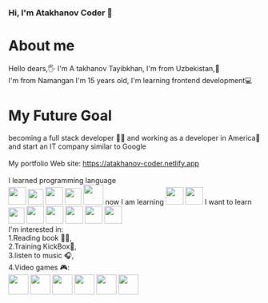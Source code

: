 ### Hi, I'm Atakhanov Coder 👋

<h1>About me</h1>
Hello dears,🖐 I'm A takhanov Tayibkhan, I'm from Uzbekistan,📍<br>
I'm from Namangan I'm 15 years old, I'm learning frontend development💻<br>
<h1>My Future Goal</h1>
becoming a full stack developer 👩‍💻 and working as a developer in America🧰<br>
and start an IT company similar to Google<br>
<br>
My portfolio Web site: <a href="https://atakhanov-coder.netlify.app/">https://atakhanov-coder.netlify.app</a>
<br>
<br>
I learned programming language<br>
<div style="display: inline-block;">
<img src="https://cdn-icons-png.flaticon.com/512/174/174854.png?w=360" width="35px">
<img src="https://static.cdnlogo.com/logos/c/18/css.svg" width="31px">
<img src="https://git-scm.com/images/logos/downloads/Git-Icon-1788C.png" width="35px">
<img src="https://cdn-icons-png.flaticon.com/512/25/25231.png" width="33px">
<img src="https://getbootstrap.com/docs/5.0/assets/brand/bootstrap-logo.svg" width="40px">
</div>
now I am learning
<div style="display: inline-block;">
  <img src="https://upload.wikimedia.org/wikipedia/commons/thumb/9/99/Unofficial_JavaScript_logo_2.svg/1024px-Unofficial_JavaScript_logo_2.svg.png" width="35px">
  <img src="https://upload.wikimedia.org/wikipedia/commons/thumb/9/95/Vue.js_Logo_2.svg/2367px-Vue.js_Logo_2.svg.png" width="35px">
</div>
I want to learn
<div style="display: inline-block;">
  <img src="https://upload.wikimedia.org/wikipedia/commons/thumb/9/96/Sass_Logo_Color.svg/1280px-Sass_Logo_Color.svg.png" width="32px">
  <img src="https://seeklogo.com/images/T/tailwind-css-logo-5AD4175897-seeklogo.com.png" width="35px">
  <img src="https://iconape.com/wp-content/png_logo_vector/typescript.png" width="35px">
  <img src="https://miro.medium.com/max/500/1*cPh7ujRIfcHAy4kW2ADGOw.png" width="35px">
  <img src="https://cdn.worldvectorlogo.com/logos/redux.svg" width="35px">
  <img src="https://cdn-icons-png.flaticon.com/512/5968/5968322.png" width="35px">
</div>
<br>
I'm interested in: <br>
1.Reading book 👨‍🎓, <br>
2.Training KickBox🥋, <br>
3.listen to music 🎧, <br>
4.Video games 🎮:<br><div style="display: inline-block;">
  <img src="https://upload.wikimedia.org/wikipedia/commons/thumb/8/83/Steam_icon_logo.svg/640px-Steam_icon_logo.svg.png" width="40px">
  <img src="https://cnlgaming.gg/wp-content/uploads/ava-CSGO.png" width="40px">
  <img src="https://seeklogo.com/images/M/minecraft-logo-5EAD3A1535-seeklogo.com.png" width="40px">
  <img src="https://avatanplus.com/files/resources/original/573b41b55e2f1154bf78ac8a.png" width="40px">
  <img src="https://images-wixmp-ed30a86b8c4ca887773594c2.wixmp.com/f/ef02abe3-63cc-4dfa-8eab-5543cf3bcf4f/dde2pfh-9b2acce1-5c98-42f5-8fec-f743b2b1b680.png?token=eyJ0eXAiOiJKV1QiLCJhbGciOiJIUzI1NiJ9.eyJzdWIiOiJ1cm46YXBwOjdlMGQxODg5ODIyNjQzNzNhNWYwZDQxNWVhMGQyNmUwIiwiaXNzIjoidXJuOmFwcDo3ZTBkMTg4OTgyMjY0MzczYTVmMGQ0MTVlYTBkMjZlMCIsIm9iaiI6W1t7InBhdGgiOiJcL2ZcL2VmMDJhYmUzLTYzY2MtNGRmYS04ZWFiLTU1NDNjZjNiY2Y0ZlwvZGRlMnBmaC05YjJhY2NlMS01Yzk4LTQyZjUtOGZlYy1mNzQzYjJiMWI2ODAucG5nIn1dXSwiYXVkIjpbInVybjpzZXJ2aWNlOmZpbGUuZG93bmxvYWQiXX0.fx_g84XH2cocCKhAc89KVV_sLu5OkCXLfc1VW0ZjOSI" width="40px">
  <img src="https://upload.wikimedia.org/wikipedia/sco/thumb/b/b1/Mortal_Kombat_Logo.svg/1017px-Mortal_Kombat_Logo.svg.png" width="40px">
</div>
